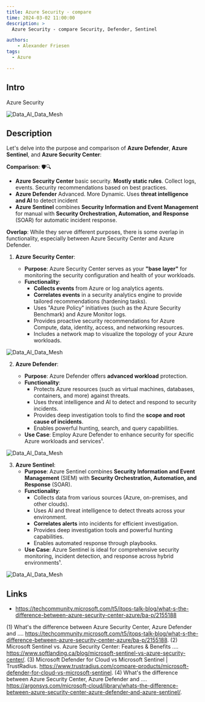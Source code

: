 ```yaml
---
title: Azure Security - compare
time: 2024-03-02 11:00:00
description: >
  Azure Security - compare Security, Defender, Sentinel

authors:
    - Alexander Friesen
tags:
  - Azure

---
```


## Intro

Azure Security


![Data_AI_Data_Mesh](https://techcommunity.microsoft.com/t5/image/serverpage/image-id/256459i5FA890E666D3F0CD/image-size/large)


## Description

Let's delve into the purpose and comparison of **Azure Defender**, **Azure Sentinel**, and **Azure Security Center**:


**Comparison**: 🛡️🔍

  - **Azure Security Center** basic security. **Mostly static rules**. Collect logs, events. Security recommendations based on best practices.
  - **Azure Defender** Advanced. More Dynamic. Uses **threat intelligence and AI** to detect incident
  - **Azure Sentinel** combines **Security Information and Event Management** for manual with **Security Orchestration, Automation, and Response** (SOAR) for automatic incident response.


**Overlap**: While they serve different purposes, there is some overlap in functionality, especially between Azure Security Center and Azure Defender.





1. **Azure Security Center**:

    - **Purpose**: Azure Security Center serves as your **"base layer"** for monitoring the security configuration and health of your workloads.
    - **Functionality**:
        - **Collects events** from Azure or log analytics agents.
        - **Correlates events** in a security analytics engine to provide tailored recommendations (hardening tasks).
        - Uses "Azure Policy" initiatives (such as the Azure Security Benchmark) and Azure Monitor logs.
        - Provides proactive security recommendations for Azure Compute, data, identity, access, and networking resources.
        - Includes a network map to visualize the topology of your Azure workloads.


![Data_AI_Data_Mesh](https://techcommunity.microsoft.com/t5/image/serverpage/image-id/256465i68CD48D392D88BCC/image-size/large?v=v2&px=999)



2. **Azure Defender**:

    - **Purpose**: Azure Defender offers **advanced workload** protection.
    - **Functionality**:
        - Protects Azure resources (such as virtual machines, databases, containers, and more) against threats.
        - Uses threat intelligence and AI to detect and respond to security incidents.
        - Provides deep investigation tools to find the **scope and root cause of incidents**.
        - Enables powerful hunting, search, and query capabilities.
    - **Use Case**: Employ Azure Defender to enhance security for specific Azure workloads and services¹.

![Data_AI_Data_Mesh](https://techcommunity.microsoft.com/t5/image/serverpage/image-id/256464iC0199C24BE1457F0/image-size/large?v=v2&px=999)

3. **Azure Sentinel**:
    - **Purpose**: Azure Sentinel combines **Security Information and Event Management** (SIEM) with **Security Orchestration, Automation, and Response** (SOAR).
    - **Functionality**:
        - Collects data from various sources (Azure, on-premises, and other clouds).
        - Uses AI and threat intelligence to detect threats across your environment.
        - **Correlates alerts** into incidents for efficient investigation.
        - Provides deep investigation tools and powerful hunting capabilities.
        - Enables automated response through playbooks.
    - **Use Case**: Azure Sentinel is ideal for comprehensive security monitoring, incident detection, and response across hybrid environments¹.



![Data_AI_Data_Mesh](https://techcommunity.microsoft.com/t5/image/serverpage/image-id/256462iAC7519F10517D10F/image-size/large?v=v2&px=999)










## Links

- <https://techcommunity.microsoft.com/t5/itops-talk-blog/what-s-the-difference-between-azure-security-center-azure/ba-p/2155188>

(1) What's the difference between Azure Security Center, Azure Defender and .... https://techcommunity.microsoft.com/t5/itops-talk-blog/what-s-the-difference-between-azure-security-center-azure/ba-p/2155188.
(2) Microsoft Sentinel vs. Azure Security Center: Features & Benefits .... https://www.softlanding.ca/blog/microsoft-sentinel-vs-azure-security-center/.
(3) Microsoft Defender for Cloud vs Microsoft Sentinel | TrustRadius. https://www.trustradius.com/compare-products/microsoft-defender-for-cloud-vs-microsoft-sentinel.
(4) What's the difference between Azure Security Center, Azure Defender and .... https://argonsys.com/microsoft-cloud/library/whats-the-difference-between-azure-security-center-azure-defender-and-azure-sentinel/.